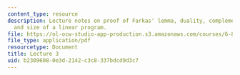 ```yaml
---
content_type: resource
description: Lecture notes on proof of Farkas' lemma, duality, complementary slackness,
  and size of a linear program.
file: https://ol-ocw-studio-app-production.s3.amazonaws.com/courses/6-854j-advanced-algorithms-fall-2008/b23096080e3d2142c3c8337bdcd9d3c7_lect9_19.pdf
file_type: application/pdf
resourcetype: Document
title: Lecture 3
uid: b2309608-0e3d-2142-c3c8-337bdcd9d3c7
---
```


